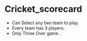 # Cricket_scorecard

- Can Select any two team to play.
- Every team has 3 players.
- Only Three Over game .
